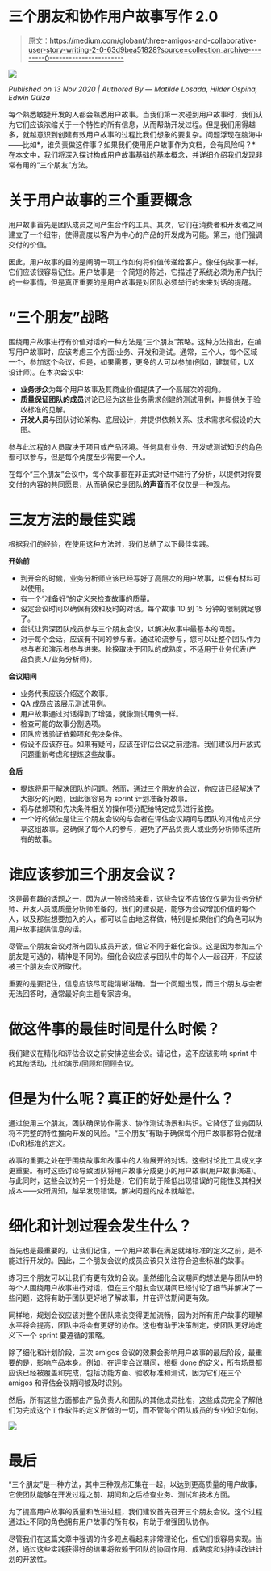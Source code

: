 # 三个朋友和协作用户故事写作 2.0

> 原文：<https://medium.com/globant/three-amigos-and-collaborative-user-story-writing-2-0-63d9bea51828?source=collection_archive---------0----------------------->

![](img/48d8abbc7a9036329826f6efcff716ee.png)

*Published on 13 Nov 2020 | Authored By — Matilde Losada, Hilder Ospina, Edwin Güiza*

每个熟悉敏捷开发的人都会熟悉用户故事。当我们第一次碰到用户故事时，我们认为它们应该浓缩关于一个特性的所有信息，从而帮助开发过程。但是我们用得越多，就越意识到创建有效用户故事的过程比我们想象的要复杂。问题浮现在脑海中——比如*，谁负责做这件事？如果我们使用用户故事作为文档，会有风险吗？*在本文中，我们将深入探讨构成用户故事基础的基本概念，并详细介绍我们发现非常有用的“三个朋友”方法。

# 关于用户故事的三个重要概念

用户故事首先是团队成员之间产生合作的工具。其次，它们在消费者和开发者之间建立了一个纽带，使得高度以客户为中心的产品的开发成为可能。第三，他们强调交付的价值。

因此，用户故事的目的是阐明一项工作如何将价值传递给客户。像任何故事一样，它们应该很容易记住。用户故事是一个简短的陈述，它描述了系统必须为用户执行的一些事情，但是真正重要的是用户故事是对团队必须举行的未来对话的提醒。

# “三个朋友”战略

围绕用户故事进行有价值对话的一种方法是“三个朋友”策略。这种方法指出，在编写用户故事时，应该考虑三个方面:业务、开发和测试。通常，三个人，每个区域一个，参加这个会议，但是，如果需要，更多的人可以参加(例如，建筑师，UX 设计师)。在本次会议中:

*   **业务涉众**为每个用户故事及其商业价值提供了一个高层次的视角。
*   **质量保证团队的成员**讨论已经为这些业务需求创建的测试用例，并提供关于验收标准的见解。
*   **开发人员**与团队讨论架构、底层设计，并提供依赖关系、技术需求和假设的大图。

参与此过程的人员取决于项目或产品环境。任何具有业务、开发或测试知识的角色都可以参与，但是每个角度至少需要一个人。

在每个“三个朋友”会议中，每个故事都在非正式对话中进行了分析，以提供对将要交付的内容的共同愿景，从而确保它是团队**的声音**而不仅仅是一种观点。

# 三友方法的最佳实践

根据我们的经验，在使用这种方法时，我们总结了以下最佳实践。

**开始前**

*   到开会的时候，业务分析师应该已经写好了高层次的用户故事，以便有材料可以使用。
*   有一个“准备好”的定义来检查故事的质量。
*   设定会议时间以确保有效和及时的对话。每个故事 10 到 15 分钟的限制就足够了。
*   尝试让资深团队成员参与三个朋友会议，以解决故事中最基本的问题。
*   对于每个会话，应该有不同的参与者。通过轮流参与，您可以让整个团队作为参与者和演示者参与进来。轮换取决于团队的成熟度，不适用于业务代表(产品负责人/业务分析师)。

**会议期间**

*   业务代表应该介绍这个故事。
*   QA 成员应该展示测试用例。
*   用户故事通过对话得到了增强，就像测试用例一样。
*   检查可能的故事分割选项。
*   团队应该验证依赖项和先决条件。
*   假设不应该存在。如果有疑问，应该在评估会议之前澄清。我们建议用开放式问题重新考虑和提炼这些故事。

**会后**

*   提炼将用于解决团队的问题。然而，通过三个朋友的会议，你应该已经解决了大部分的问题，因此很容易为 sprint 计划准备好故事。
*   将与依赖项和先决条件相关的操作项分配给特定成员进行监控。
*   一个好的做法是让三个朋友会议的与会者在评估会议期间与团队的其他成员分享这组故事。这确保了每个人的参与，避免了产品负责人或业务分析师陈述所有的故事。

# 谁应该参加三个朋友会议？

这是最有趣的话题之一，因为从一般经验来看，这些会议不应该仅仅是为业务分析师、开发人员或质量分析师准备的。我们的建议是，能够为会议增加价值的每个人，以及那些想要加入的人，都可以自由地这样做，特别是如果他们的角色可以为用户故事提供信息的话。

尽管三个朋友会议对所有团队成员开放，但它不同于细化会议。这是因为参加三个朋友是可选的，精神是不同的。细化会议应该与团队中的每个人一起召开，不应该被三个朋友会议所取代。

重要的是要记住，信息应该尽可能清晰准确。当一个问题出现，而三个朋友与会者无法回答时，通常最好向主题专家咨询。

# 做这件事的最佳时间是什么时候？

我们建议在精化和评估会议之前安排这些会议。请记住，这不应该影响 sprint 中的其他活动，比如演示/回顾和回顾会议。

# 但是为什么呢？真正的好处是什么？

通过使用三个朋友，团队确保协作需求、协作测试场景和共识。它降低了业务团队将不完整的特性推向开发的风险。“三个朋友”有助于确保每个用户故事都符合就绪(DoR)标准的定义。

故事的重要之处在于围绕故事和故事中的人物展开的对话。这些讨论比工具或文字更重要。有时这些讨论导致团队将用户故事分成更小的用户故事(用户故事演进)。与此同时，这些会议的另一个好处是，它们有助于降低出现错误的可能性及其相关成本——众所周知，越早发现错误，解决问题的成本就越低。

# 细化和计划过程会发生什么？

首先也是最重要的，让我们记住，一个用户故事在满足就绪标准的定义之前，是不能进行开发的。因此，三个朋友会议的成员应该只关注符合这些标准的故事。

练习三个朋友可以让我们有更有效的会议。虽然细化会议期间的想法是与团队中的每个人围绕用户故事进行对话，但在三个朋友会议期间已经讨论了细节并解决了一些问题，这将有助于团队更好地了解故事，并在评估期间更有效。

同样地，规划会议应该对整个团队来说变得更加流畅，因为对所有用户故事的理解水平将会提高，团队中将会有更好的协作。这也有助于决策制定，使团队更好地定义下一个 sprint 要遵循的策略。

除了细化和计划阶段，三次 amigos 会议的效果会影响用户故事的最后阶段，最重要的是，影响产品本身。例如，在评审会议期间，根据 done 的定义，所有场景都应该已经被覆盖和完成，包括功能方面、验收标准和测试，因为它们在三个 amigos 和评估会议期间被及时识别。

然后，所有这些方面都由产品负责人和团队的其他成员批准，这些成员完全了解他们为完成这个工作软件的定义所做的一切，而不管每个团队成员的专业知识如何。

![](img/7f404a7fd0ef01d89d98c31bbbd55e0a.png)

# 最后

“三个朋友”是一种方法，其中三种观点汇集在一起，以达到更高质量的用户故事。它使团队能够在开发过程之前、期间和之后检查业务、测试和技术方面。

为了提高用户故事的质量和改进过程，我们建议首先召开三个朋友会议。这个过程通过让不同的角色拥有用户故事的所有权，有助于增强团队协作。

尽管我们在这篇文章中强调的许多观点看起来非常理论化，但它们很容易实现。当然，通过这些实践获得好的结果将依赖于团队的协同作用、成熟度和对持续改进计划的开放性。